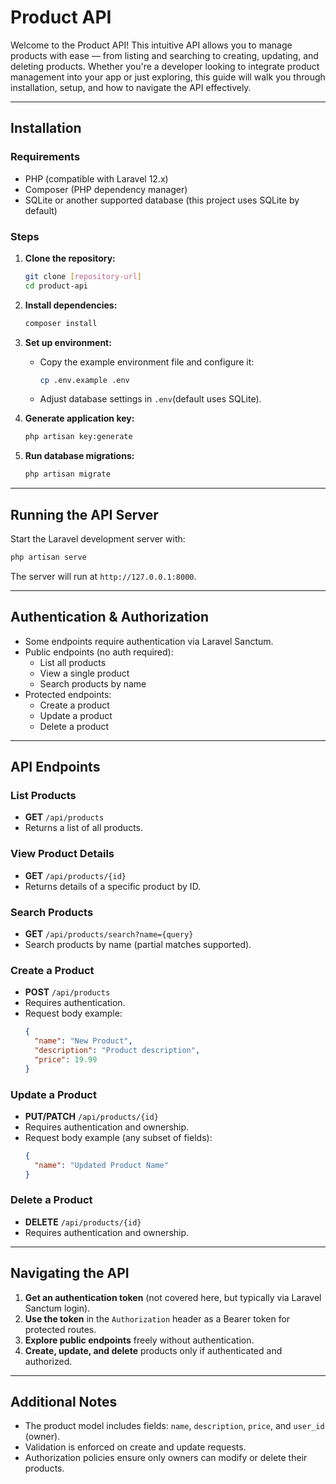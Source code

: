 # Product API

Welcome to the Product API! This intuitive API allows you to manage products with ease — from listing and searching to creating, updating, and deleting products. Whether you're a developer looking to integrate product management into your app or just exploring, this guide will walk you through installation, setup, and how to navigate the API effectively.

---

## Installation

### Requirements
- PHP (compatible with Laravel 12.x)
- Composer (PHP dependency manager)
- SQLite or another supported database (this project uses SQLite by default)

### Steps

1. **Clone the repository:**
   ```bash
   git clone [repository-url]
   cd product-api
   ```

2. **Install dependencies:**
   ```bash
   composer install
   ```

3. **Set up environment:**
   - Copy the example environment file and configure it:
     ```bash
     cp .env.example .env
     ```
   - Adjust database settings in `.env`(default uses SQLite).

4. **Generate application key:**
   ```bash
   php artisan key:generate
   ```

5. **Run database migrations:**
   ```bash
   php artisan migrate
   ```

---

## Running the API Server

Start the Laravel development server with:

```bash
php artisan serve
```

The server will run at `http://127.0.0.1:8000`.

---

## Authentication & Authorization

- Some endpoints require authentication via Laravel Sanctum.
- Public endpoints (no auth required):  
  - List all products  
  - View a single product  
  - Search products by name
- Protected endpoints:
  - Create a product  
  - Update a product 
  - Delete a product 

---

## API Endpoints

### List Products

- **GET** `/api/products`  
- Returns a list of all products.

### View Product Details

- **GET** `/api/products/{id}`  
- Returns details of a specific product by ID.

### Search Products

- **GET** `/api/products/search?name={query}`  
- Search products by name (partial matches supported).

### Create a Product

- **POST** `/api/products`  
- Requires authentication.  
- Request body example:
  ```json
  {
    "name": "New Product",
    "description": "Product description",
    "price": 19.99
  }
  ```

### Update a Product

- **PUT/PATCH** `/api/products/{id}`  
- Requires authentication and ownership.  
- Request body example (any subset of fields):
  ```json
  {
    "name": "Updated Product Name"
  }
  ```

### Delete a Product

- **DELETE** `/api/products/{id}`  
- Requires authentication and ownership.

---

## Navigating the API

1. **Get an authentication token** (not covered here, but typically via Laravel Sanctum login).
2. **Use the token** in the `Authorization` header as a Bearer token for protected routes.
3. **Explore public endpoints** freely without authentication.
4. **Create, update, and delete** products only if authenticated and authorized.

---

## Additional Notes

- The product model includes fields: `name`, `description`, `price`, and `user_id` (owner).
- Validation is enforced on create and update requests.
- Authorization policies ensure only owners can modify or delete their products.
